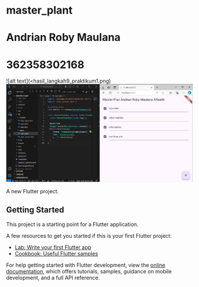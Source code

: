 # master_plant

# Andrian Roby Maulana
# 362358302168
![alt text](<hasil_langkah9_praktikum1.png)
![alt text](<hasil_akhir_prakikum1.png>)



A new Flutter project.

## Getting Started

This project is a starting point for a Flutter application.

A few resources to get you started if this is your first Flutter project:

- [Lab: Write your first Flutter app](https://docs.flutter.dev/get-started/codelab)
- [Cookbook: Useful Flutter samples](https://docs.flutter.dev/cookbook)

For help getting started with Flutter development, view the
[online documentation](https://docs.flutter.dev/), which offers tutorials,
samples, guidance on mobile development, and a full API reference.
